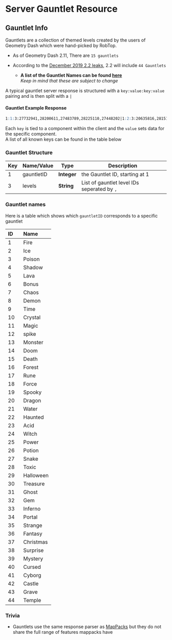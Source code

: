 # Server Gauntlet Resource

## Gauntlet Info

Gauntlets are a collection of themed levels created by the users of Geometry Dash which were hand-picked by RobTop.

 - As of Geometry Dash 2.11, There are `15 gauntlets`

  - According to the [December 2019 2.2 leaks](https://www.reddit.com/r/geometrydash/comments/e9b0y6/update_22_leaks_megathread/), 2.2 will include `44 Gauntlets`
    - **A list of the Gauntlet Names can be found [here](/docs/resources/server/gauntlet.md?id=gauntlet-names)**<br/>*Keep in mind that these are subject to change*

A typical gauntlet server response is structured with a `key:value:key:value` pairing and is then split with a `|`
<!-- tabs:start -->

#### **Gauntlet Example Response**
```md
1:1:3:27732941,28200611,27483789,28225110,27448202|1:2:3:20635816,28151870,25969464,24302376,27399722 
```
<!-- tabs:end -->

Each `key` is tied to a component within the client and the `value` sets data for the specific component.  
A list of all known keys can be found in the table below

### Gauntlet Structure

| Key | Name/Value | Type       | Description                           |
| --- | ---------- | ---------- | ------------------------------------- |
| 1   | gauntletID | **Integer**| the Gauntlet ID, starting at 1        |
| 3   | levels     | **String** | List of gauntlet level IDs seperated by `,`|

### Gauntlet names

Here is a table which shows which `gauntletID` corresponds to a specific gauntlet

<!-- table made with a json to mdtable script so it looks ugky :/-->

| ID ⠀| Name |
|:---|:-----|
  | 1| Fire|
  | 2| Ice|
  | 3| Poison|
  | 4| Shadow|
  | 5| Lava|
  | 6| Bonus|
  | 7| Chaos|
  | 8| Demon|
  | 9| Time|
  | 10| Crystal|
  | 11| Magic|
  | 12| spike|
  | 13| Monster|
  | 14| Doom|
  | 15| Death|
  | 16| Forest|
  | 17| Rune|
  | 18| Force|
  | 19| Spooky|
  | 20| Dragon|
  | 21| Water|
  | 22| Haunted|
  | 23| Acid|
  | 24| Witch|
  | 25| Power|
  | 26| Potion|
  | 27| Snake|
  | 28| Toxic|
  | 29| Halloween|
  | 30| Treasure|
  | 31| Ghost|
  | 32| Gem|
  | 33| Inferno|
  | 34| Portal|
  | 35| Strange|
  | 36| Fantasy|
  | 37| Christmas|
  | 38| Surprise|
  | 39| Mystery|
  | 40| Cursed|
  | 41| Cyborg|
  | 42| Castle|
  | 43| Grave|
  | 44| Temple|

### Trivia

- Gauntlets use the same response parser as [MapPacks](/docs/resources/server/mappack.md) but they do not share the full range of features mappacks have
